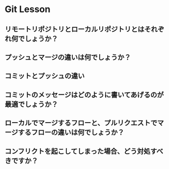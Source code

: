 # Git Lesson


## リモートリポジトリとローカルリポジトリとはそれぞれ何でしょうか？





## プッシュとマージの違いは何でしょうか？




## コミットとプッシュの違い




## コミットのメッセージはどのように書いてあげるのが最適でしょうか？




## ローカルでマージするフローと、プルリクエストでマージするフローの違いは何でしょうか？




## コンフリクトを起こしてしまった場合、どう対処すべきですか？



